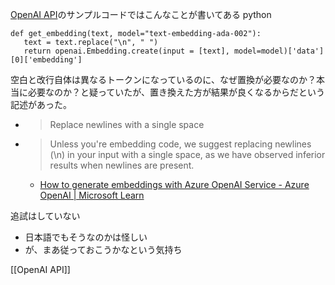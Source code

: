 
[OpenAI API](https://platform.openai.com/docs/guides/embeddings/what-are-embeddings)のサンプルコードではこんなことが書いてある
python

```
def get_embedding(text, model="text-embedding-ada-002"):
   text = text.replace("\n", " ")
   return openai.Embedding.create(input = [text], model=model)['data'][0]['embedding']
```


空白と改行自体は異なるトークンになっているのに、なぜ置換が必要なのか？本当に必要なのか？と疑っていたが、置き換えた方が結果が良くなるからだという記述があった。
- > Replace newlines with a single space
- >  Unless you're embedding code, we suggest replacing newlines (\n) in your input with a single space, as we have observed inferior results when newlines are present.
    - [How to generate embeddings with Azure OpenAI Service - Azure OpenAI | Microsoft Learn](https://learn.microsoft.com/en-us/azure/cognitive-services/openai/how-to/embeddings?tabs=console)

追試はしていない
- 日本語でもそうなのかは怪しい
- が、まあ従っておこうかなという気持ち

[[OpenAI API]]
